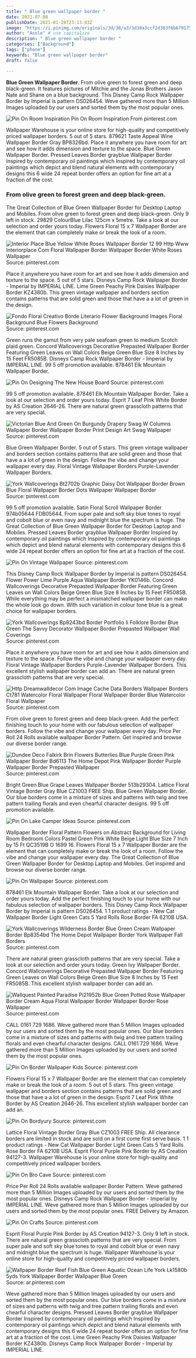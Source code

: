 ```yaml
---
title: " Blue green wallpaper border "
date: 2021-07-08
publishDate: 2021-01-28T23:13:03Z
image: "https://i.pinimg.com/originals/3d/38/a3/3d38a3ccf2d383f6b67917510abbf563.jpg"
author: "Asole" # use capitalize
description: " Blue green wallpaper border "
categories: ["Background"]
tags: ["phone"]
keywords: "Blue green wallpaper border"
draft: false

---
```



**Blue Green Wallpaper Border**. From olive green to forest green and deep black-green. It features pictures of Mitchie and the Jonas Brothers Jason Nate and Shane on a blue background. This Disney Camp Rock Wallpaper Border by Imperial is pattern DS026454. Weve gathered more than 5 Million Images uploaded by our users and sorted them by the most popular ones.

![Pin On Room Inspiration](https://i.pinimg.com/originals/4f/92/1f/4f921f24fae14edaaba1afaa51509fb5.jpg "Pin On Room Inspiration")
Pin On Room Inspiration From pinterest.com


Wallpaper Warehouse is your online store for high-quality and competitively priced wallpaper borders. 5 out of 5 stars. 879621 Taste Appeal Wine Wallpaper Border Gray BP8326bd. Place it anywhere you have room for art and see how it adds dimension and texture to the space. Blue Green Wallpaper Border. Pressed Leaves Border grayblue Wallpaper Border Inspired by contemporary oil paintings which Inspired by contemporary oil paintings which depict and blend natural elements with contemporary designs this 6 wide 24 repeat border offers an option for fine art at a fraction of the cost.

### From olive green to forest green and deep black-green.

The Great Collection of Blue Green Wallpaper Border for Desktop Laptop and Mobiles. From olive green to forest green and deep black-green. Only 9 left in stock. 29829 ColourBlue Lilac 125cm x 5metre. Take a look at our selection and order yours today. Flowers Floral 15 x 7 Wallpaper Border are the element that can completely make or break the look of a room.


![Interior Place Blue Yellow White Roses Wallpaper Border 12 99 Http Www Interiorplace Com Floral Wallpaper Border Wallpaper Border White Roses Wallpaper](https://i.pinimg.com/originals/1e/5a/24/1e5a24efcbd6625ee20c58fda90da32d.jpg "Interior Place Blue Yellow White Roses Wallpaper Border 12 99 Http Www Interiorplace Com Floral Wallpaper Border Wallpaper Border White Roses Wallpaper")
Source: pinterest.com

Place it anywhere you have room for art and see how it adds dimension and texture to the space. 5 out of 5 stars. Disneys Camp Rock Wallpaper Border - Imperial by IMPERIAL LINE. Lime Green Peachy Pink Daisies Wallpaper Border KZ4380b. This green vintage wallpaper and borders section contains patterns that are solid green and those that have a a lot of green in the design.

![Fondo Floral Creativo Borde Literario Flower Background Images Floral Background Blue Flowers Background](https://i.pinimg.com/736x/92/eb/c8/92ebc874a027b38887ea18e792dd26f1.jpg "Fondo Floral Creativo Borde Literario Flower Background Images Floral Background Blue Flowers Background")
Source: pinterest.com

Green runs the gamut from very pale seafoam green to medium Scotch plaid green. Concord Wallcoverings Decorative Prepasted Wallpaper Border Featuring Green Leaves on Wall Colors Beige Green Blue Size 8 Inches by 15 Feet FR5085B. Disneys Camp Rock Wallpaper Border - Imperial by IMPERIAL LINE. 99 5 off promotion available. 878461 Elk Mountain Wallpaper Border.

![Pin On Designing The New House Board](https://i.pinimg.com/originals/2b/6e/7c/2b6e7c007a25683b8bb23e46ce7617a3.jpg "Pin On Designing The New House Board")
Source: pinterest.com

99 5 off promotion available. 878461 Elk Mountain Wallpaper Border. Take a look at our selection and order yours today. Esprit 7 Leaf Pink White Border by AS Creation 2646-26. There are natural green grasscloth patterns that are very special.

![Victorian Blue And Green On Burgundy Drapery Swag W Columns Wallpaper Border Wallpaper Border Print Design Art Swag Wallpaper](https://i.pinimg.com/originals/53/1f/0e/531f0e633c70c682992b4efaf812c573.jpg "Victorian Blue And Green On Burgundy Drapery Swag W Columns Wallpaper Border Wallpaper Border Print Design Art Swag Wallpaper")
Source: pinterest.com

Blue Green Wallpaper Border. 5 out of 5 stars. This green vintage wallpaper and borders section contains patterns that are solid green and those that have a a lot of green in the design. Follow the vibe and change your wallpaper every day. Floral Vintage Wallpaper Borders Purple-Lavender Wallpaper Borders.

![York Wallcoverings Bt2702b Graphic Daisy Dot Wallpaper Border Brown Blue Floral Wallpaper Border Dots Wallpaper Wallpaper Border](https://i.pinimg.com/originals/c1/cb/19/c1cb19e92e3f539ea8fb89df619b7ef6.jpg "York Wallcoverings Bt2702b Graphic Daisy Dot Wallpaper Border Brown Blue Floral Wallpaper Border Dots Wallpaper Wallpaper Border")
Source: pinterest.com

99 5 off promotion available. Satin Floral Scroll Wallpaper Border 974b05644 FDB05644. From super pale and soft sky blue tones to royal and cobolt blue or even navy and midnight blue the spectrum is huge. The Great Collection of Blue Green Wallpaper Border for Desktop Laptop and Mobiles. Pressed Leaves Border grayblue Wallpaper Border Inspired by contemporary oil paintings which Inspired by contemporary oil paintings which depict and blend natural elements with contemporary designs this 6 wide 24 repeat border offers an option for fine art at a fraction of the cost.

![Pin On Vintage Wallpaper](https://i.pinimg.com/originals/73/5e/44/735e448ff413d613dbe0a070fb1be8d9.jpg "Pin On Vintage Wallpaper")
Source: pinterest.com

This Disney Camp Rock Wallpaper Border by Imperial is pattern DS026454. Flower Power Lime Purple Aqua Wallpaper Border YK0146b. Concord Wallcoverings Decorative Prepasted Wallpaper Border Featuring Green Leaves on Wall Colors Beige Green Blue Size 8 Inches by 15 Feet FR5085B. While everything may be perfect a mismatched wallpaper border can make the whole look go down. With such variation in colour tone blue is a great choice for wallpaper borders.

![York Wallcoverings Bp8243bd Border Portfolio Ii Folklore Border Blue Green The Savvy Decorator Wallpaper Border Prepasted Wallpaper Wall Coverings](https://i.pinimg.com/736x/50/4a/15/504a151dbd482608c89f133fea7eb4bc.jpg "York Wallcoverings Bp8243bd Border Portfolio Ii Folklore Border Blue Green The Savvy Decorator Wallpaper Border Prepasted Wallpaper Wall Coverings")
Source: pinterest.com

Place it anywhere you have room for art and see how it adds dimension and texture to the space. Follow the vibe and change your wallpaper every day. Floral Vintage Wallpaper Borders Purple-Lavender Wallpaper Borders. This excellent stylish wallpaper border can add an. There are natural green grasscloth patterns that are very special.

![Http Dreamwalldecor Com Image Cache Data Borders Wallpaper Borders Ct781 Watercolor Floral Wallpaper Floral Wallpaper Border Blue Watercolor Floral Wallpaper](https://i.pinimg.com/originals/ca/a6/bc/caa6bc8ce17ea60f01d382f0d68aa372.jpg "Http Dreamwalldecor Com Image Cache Data Borders Wallpaper Borders Ct781 Watercolor Floral Wallpaper Floral Wallpaper Border Blue Watercolor Floral Wallpaper")
Source: pinterest.com

From olive green to forest green and deep black-green. Add the perfect finishing touch to your home with our fabulous selection of wallpaper borders. Follow the vibe and change your wallpaper every day. Price Per Roll 24 Rolls available wallpaper Border Pattern. Get inspired and browse our diverse border range.

![Dundee Deco Falkirk Brin Flowers Butterlies Blue Purple Green Pink Wallpaper Border Bd6113 The Home Depot Pink Wallpaper Border Purple Wallpaper Border Prepasted Wallpaper](https://i.pinimg.com/originals/49/55/09/495509711a57da19a823e90de227edf5.jpg "Dundee Deco Falkirk Brin Flowers Butterlies Blue Purple Green Pink Wallpaper Border Bd6113 The Home Depot Pink Wallpaper Border Purple Wallpaper Border Prepasted Wallpaper")
Source: pinterest.com

Bright Green Blue Grape Leaves Wallpaper Border 513b29304. Lattice Floral Vintage Border Gray Blue CZ1003 FREE Ship. Blue Green Wallpaper Border. Our blue borders come in a mixture of sizes and patterns with twig and tree pattern trailing florals and even chearful character designs. 99 5 off promotion available.

![Pin On Lake Camper Ideas](https://i.pinimg.com/originals/0f/01/6d/0f016d5ef12e84519b3a9fb944297fb4.jpg "Pin On Lake Camper Ideas")
Source: pinterest.com

Wallpaper Border Floral Pattern Flowers on Abstract Background for Living Room Bedroom Colors Pastel Green Pink White Beige Light Blue Size 7 Inch by 15 Ft QC3519B O 1699 16. Flowers Floral 15 x 7 Wallpaper Border are the element that can completely make or break the look of a room. Follow the vibe and change your wallpaper every day. The Great Collection of Blue Green Wallpaper Border for Desktop Laptop and Mobiles. Get inspired and browse our diverse border range.

![Pin On Wallpaper](https://i.pinimg.com/originals/cb/f7/a5/cbf7a50baa4de6581a8f02273917fc4a.jpg "Pin On Wallpaper")
Source: pinterest.com

878461 Elk Mountain Wallpaper Border. Take a look at our selection and order yours today. Add the perfect finishing touch to your home with our fabulous selection of wallpaper borders. This Disney Camp Rock Wallpaper Border by Imperial is pattern DS026454. 1 1 product ratings - New Cat Wallpaper Border Light Green Cats 5 Yard Rolls Rose Border FA 6210B USA.

![York Wallcoverings Wilderness Border Blue Green Cream Wallpaper Border Bp8354bd The Home Depot Wallpaper Border York Wallpaper Fall Borders](https://i.pinimg.com/originals/64/bb/e9/64bbe94497d668639b5378a862f159e1.jpg "York Wallcoverings Wilderness Border Blue Green Cream Wallpaper Border Bp8354bd The Home Depot Wallpaper Border York Wallpaper Fall Borders")
Source: pinterest.com

There are natural green grasscloth patterns that are very special. Take a look at our selection and order yours today. Green Ivy Wallpaper Border. Concord Wallcoverings Decorative Prepasted Wallpaper Border Featuring Green Leaves on Wall Colors Beige Green Blue Size 8 Inches by 15 Feet FR5085B. This excellent stylish wallpaper border can add an.

![Wallquest Painted Paradise Pi21952b Blue Green Potted Rose Wallpaper Border Cream Aqua Floral Wallpaper Border Wallpaper Border Rose Wallpaper](https://i.pinimg.com/736x/f3/c6/9c/f3c69cd335d01059eb6ed6f94c90162f.jpg "Wallquest Painted Paradise Pi21952b Blue Green Potted Rose Wallpaper Border Cream Aqua Floral Wallpaper Border Wallpaper Border Rose Wallpaper")
Source: pinterest.com

CALL 0161 729 1686. Weve gathered more than 5 Million Images uploaded by our users and sorted them by the most popular ones. Our blue borders come in a mixture of sizes and patterns with twig and tree pattern trailing florals and even chearful character designs. CALL 0161 729 1686. Weve gathered more than 5 Million Images uploaded by our users and sorted them by the most popular ones.

![Pin On Border Wallpaper Kids](https://i.pinimg.com/originals/3d/5a/d7/3d5ad743d52eae754b16ef6788e85742.jpg "Pin On Border Wallpaper Kids")
Source: pinterest.com

Flowers Floral 15 x 7 Wallpaper Border are the element that can completely make or break the look of a room. 5 out of 5 stars. This green vintage wallpaper and borders section contains patterns that are solid green and those that have a a lot of green in the design. Esprit 7 Leaf Pink White Border by AS Creation 2646-26. This excellent stylish wallpaper border can add an.

![Pin On Bordyury](https://i.pinimg.com/originals/45/98/4f/45984f3284b53d213cd00374c503c00a.jpg "Pin On Bordyury")
Source: pinterest.com

Lattice Floral Vintage Border Gray Blue CZ1003 FREE Ship. All clearance borders are limited in stock and are sold on a first come first serve basis. 1 1 product ratings - New Cat Wallpaper Border Light Green Cats 5 Yard Rolls Rose Border FA 6210B USA. Esprit Floral Purple Pink Border by AS Creation 94127-3. Wallpaper Warehouse is your online store for high-quality and competitively priced wallpaper borders.

![Pin On Bro Cave](https://i.pinimg.com/474x/37/5c/59/375c598362ede317f1ed22f26ac0a9a5.jpg "Pin On Bro Cave")
Source: pinterest.com

Price Per Roll 24 Rolls available wallpaper Border Pattern. Weve gathered more than 5 Million Images uploaded by our users and sorted them by the most popular ones. Disneys Camp Rock Wallpaper Border - Imperial by IMPERIAL LINE. Weve gathered more than 5 Million Images uploaded by our users and sorted them by the most popular ones. FREE Delivery by Amazon.

![Pin On Crafts](https://i.pinimg.com/600x315/78/2d/14/782d1410b7e98ad369f7597e4c6fdc55.jpg "Pin On Crafts")
Source: pinterest.com

Esprit Floral Purple Pink Border by AS Creation 94127-3. Only 9 left in stock. There are natural green grasscloth patterns that are very special. From super pale and soft sky blue tones to royal and cobolt blue or even navy and midnight blue the spectrum is huge. Wallpaper Warehouse is your online store for high-quality and competitively priced wallpaper borders.

![Wallpaper Border Reef Fish Blue Green Aquatic Ocean Life York Lk1580b 5yds York Wallpaper Border Wallpaper Blue Green](https://i.pinimg.com/originals/3d/38/a3/3d38a3ccf2d383f6b67917510abbf563.jpg "Wallpaper Border Reef Fish Blue Green Aquatic Ocean Life York Lk1580b 5yds York Wallpaper Border Wallpaper Blue Green")
Source: ar.pinterest.com

Weve gathered more than 5 Million Images uploaded by our users and sorted them by the most popular ones. Our blue borders come in a mixture of sizes and patterns with twig and tree pattern trailing florals and even chearful character designs. Pressed Leaves Border grayblue Wallpaper Border Inspired by contemporary oil paintings which Inspired by contemporary oil paintings which depict and blend natural elements with contemporary designs this 6 wide 24 repeat border offers an option for fine art at a fraction of the cost. Lime Green Peachy Pink Daisies Wallpaper Border KZ4380b. Disneys Camp Rock Wallpaper Border - Imperial by IMPERIAL LINE.

